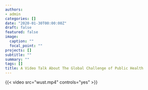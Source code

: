 ```yaml
---
authors:
- admin
categories: []
date: "2020-01-30T00:00:00Z"
draft: false
featured: false
image:
  caption: ""
  focal_point: ""
projects: []
subtitle: ""
summary: ""
tags: []
title: A Video Talk About The Global Challenge of Public Health
---
```


{{< video src="wust.mp4" controls="yes" >}}

